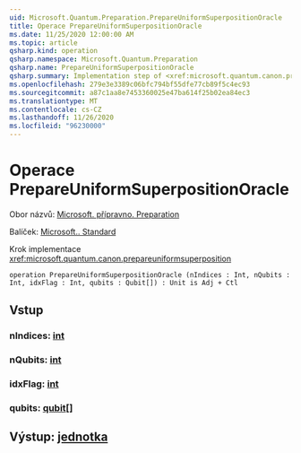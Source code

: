 ```yaml
---
uid: Microsoft.Quantum.Preparation.PrepareUniformSuperpositionOracle
title: Operace PrepareUniformSuperpositionOracle
ms.date: 11/25/2020 12:00:00 AM
ms.topic: article
qsharp.kind: operation
qsharp.namespace: Microsoft.Quantum.Preparation
qsharp.name: PrepareUniformSuperpositionOracle
qsharp.summary: Implementation step of <xref:microsoft.quantum.canon.prepareuniformsuperposition>
ms.openlocfilehash: 279e3e3389c06bfc794bf55dfe77cb89f5c4ec93
ms.sourcegitcommit: a87c1aa8e7453360025e47ba614f25b02ea84ec3
ms.translationtype: MT
ms.contentlocale: cs-CZ
ms.lasthandoff: 11/26/2020
ms.locfileid: "96230000"
---
```

# <a name="prepareuniformsuperpositionoracle-operation"></a>Operace PrepareUniformSuperpositionOracle

Obor názvů: [Microsoft. přípravno. Preparation](xref:Microsoft.Quantum.Preparation)

Balíček: [Microsoft.. Standard](https://nuget.org/packages/Microsoft.Quantum.Standard)


Krok implementace <xref:microsoft.quantum.canon.prepareuniformsuperposition>

```qsharp
operation PrepareUniformSuperpositionOracle (nIndices : Int, nQubits : Int, idxFlag : Int, qubits : Qubit[]) : Unit is Adj + Ctl
```


## <a name="input"></a>Vstup

### <a name="nindices--int"></a>nIndices: [int](xref:microsoft.quantum.lang-ref.int)




### <a name="nqubits--int"></a>nQubits: [int](xref:microsoft.quantum.lang-ref.int)




### <a name="idxflag--int"></a>idxFlag: [int](xref:microsoft.quantum.lang-ref.int)




### <a name="qubits--qubit"></a>qubits: [qubit](xref:microsoft.quantum.lang-ref.qubit)[]





## <a name="output--unit"></a>Výstup: [jednotka](xref:microsoft.quantum.lang-ref.unit)

